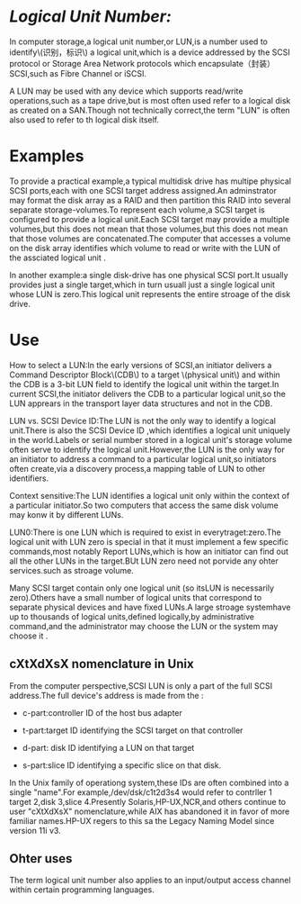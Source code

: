# _**Logical Unit Number:**_

In computer storage,a logical unit number,or LUN,is a number used to identify\\(识别，标识\\) a logical unit,which is a device addressed by the SCSI protocol or Storage Area Network protocols which encapsulate（封装） SCSI,such as Fibre Channel or iSCSI.

A LUN may be used with any device which supports read/write operations,such as a tape drive,but is most often used refer to a logical disk as created on a SAN.Though not technically correct,the term "LUN" is often also used to refer to th logical disk itself.

# Examples

To provide a practical example,a typical multidisk drive has multipe physical SCSI ports,each with one SCSI target address assigned.An adminstrator may format the disk array as a RAID and then partition this RAID into several separate storage-volumes.To represent each volume,a SCSI target is configured to provide a logical unit.Each SCSI target may provide a multiple volumes,but this does not mean that those volumes,but this does not mean that those volumes are concatenated.The computer that accesses a volume on the disk array identifies which volume to read or write with the LUN of the assciated logical unit .

In another example:a single disk-drive has one physical SCSI port.It usually provides just a single target,which in turn usuall just a single logical unit whose LUN is zero.This logical unit represents the entire stroage of the disk drive.

# Use

How to select a LUN:In the early versions of SCSI,an initiator delivers a Command Descriptor Block\\(CDB\\) to a target \\(physical unit\\) and within the CDB is a 3-bit LUN field to identify the logical unit within the target.In current SCSI,the initiator delivers the CDB to a particular logical unit,so the LUN apprears in the transport layer data structures and not in the CDB.

LUN vs. SCSI Device ID:The LUN is not the only way to identify a logical unit.There is also the  SCSI Device ID ,which identifies a  logical unit uniquely in the world.Labels or serial number stored in a logical unit's storage volume often serve to identify the logical unit.However,the LUN is the only way for an initiator to address a command to a particular logical unit,so initiators often create,via a discovery process,a mapping table of LUN to other identifiers.

Context sensitive:The LUN identifies a logical unit only within the context of a particular initiator.So two computers that access the same disk volume may konw it by different LUNs.

LUN0:There is one LUN which is required to exist in everytraget:zero.The logical unit with LUN zero is special in that it must implement a few specific commands,most notably Report LUNs,which is how an initiator can find out all the other LUNs in the target.BUt LUN zero need not porvide any ohter services.such as stroage volume.

Many SCSI target contain only one logical unit \(so itsLUN is necessarily zero\).Others have a small number of logical units that correspond to separate physical devices and have fixed LUNs.A large stroage systemhave up to thousands of logical units,defined logically,by administrative command,and the administrator may choose the LUN or the system may choose it .

## cXtXdXsX nomenclature in Unix

From the computer perspective,SCSI LUN is only a part of the full SCSI address.The full device's address is made from the :

* c-part:controller ID of the host bus adapter

* t-part:target ID identifying the SCSI target on that controller

* d-part: disk ID identifying a LUN on that target
* s-part:slice ID identifying a specific slice on that disk.

In the Unix family of operationg system,these IDs are often combined into a single "name".For example,/dev/dsk/c1t2d3s4 would refer to contrller 1 target 2,disk 3,slice 4.Presently Solaris,HP-UX,NCR,and others continue to user "cXtXdXsX" nomenclature,while AIX has abandoned it in favor of more familiar names.HP-UX regers to this sa the Legacy Naming Model since version 11i v3.

## Ohter uses

The term logical unit number also applies to an input/output access channel within certain programming languages.


